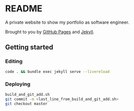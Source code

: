 # README

A private website to show my portfolio as software engineer.

Brought to you by [GitHub Pages](https://pages.github.com/) and [Jekyll](https://jekyllrb.com/).

## Getting started

### Editing

```bash
code . && bundle exec jekyll serve --livereload
```

### Deploying

```bash
build_and_git_add.sh
git commit -m <last_line_from_build_and_git_add.sh>
git checkout master
```
